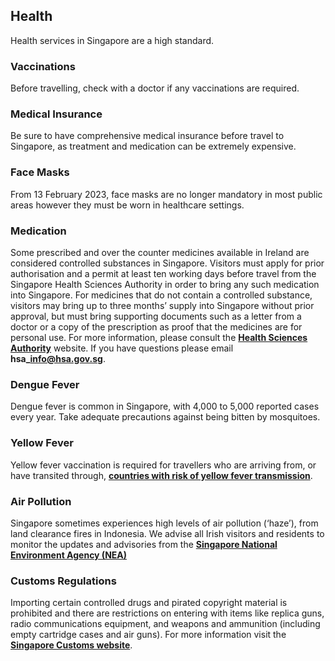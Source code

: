 ## Health

Health services in Singapore are a high standard.

### **Vaccinations**

Before travelling, check with a doctor if any vaccinations are required.

### **Medical Insurance**

Be sure to have comprehensive medical insurance before travel to Singapore, as treatment and medication can be extremely expensive.

### **Face Masks**

From 13 February 2023, face masks are no longer mandatory in most public areas however they must be worn in healthcare settings.

### **Medication**

Some prescribed and over the counter medicines available in Ireland are considered controlled substances in Singapore. Visitors must apply for prior authorisation and a permit at least ten working days before travel from the Singapore Health Sciences Authority in order to bring any such medication into Singapore. For medicines that do not contain a controlled substance, visitors may bring up to three months’ supply into Singapore without prior approval, but must bring supporting documents such as a letter from a doctor or a copy of the prescription as proof that the medicines are for personal use. For more information, please consult the [**Health Sciences Authority**](http://www.hsa.gov.sg/content/hsa/en/Health_Products_Regulation/Consumer_Information/Personal_Import_Regulations/bringing_personal_medication_into_Singapore.html) website. If you have questions please email **hsa\_info@hsa.gov.sg**.

### **Dengue Fever**

Dengue fever is common in Singapore, with 4,000 to 5,000 reported cases every year. Take adequate precautions against being bitten by mosquitoes.

### **Yellow Fever**

Yellow fever vaccination is required for travellers who are arriving from, or have transited through, [**countries with risk of yellow fever transmission**](https://www.who.int/health-topics/yellow-fever#tab=tab_1).

### **Air Pollution**

Singapore sometimes experiences high levels of air pollution (‘haze’), from land clearance fires in Indonesia. We advise all Irish visitors and residents to monitor the updates and advisories from the [**Singapore National Environment Agency (NEA)**](http://www.haze.gov.sg/)

### **Customs Regulations**

Importing certain controlled drugs and pirated copyright material is prohibited and there are restrictions on entering with items like replica guns, radio communications equipment, and weapons and ammunition (including empty cartridge cases and air guns). For more information visit the [**Singapore Customs website**](https://www.customs.gov.sg/).